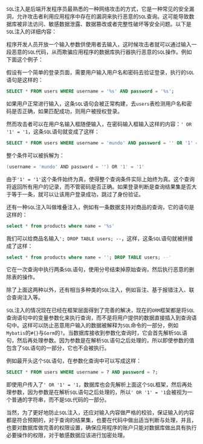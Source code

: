 `SQL`注入是后端开发程序员最熟悉的一种网络攻击的方式，它是一种常见的安全漏洞，允许攻击者利用应用程序中存在的漏洞来执行恶意的`SQL`查询。这可能导致数据库被非法访问、敏感数据泄露、数据篡改或者完整性破坏等安全问题。以下是`SQL`注入的详细内容：

程序开发人员开放一个输入参数供使用者去输入，这时候攻击者就可以通过输入一段恶意的`SQL`代码，从而欺骗应用程序的数据库执行器执行恶意的`SQL`操作。例如下面这个例子：

假设有一个简单的登录页面，需要用户输入用户名和密码去验证登录，执行的`SQL`语句是这样的：

```sql
SELECT * FROM users WHERE username = '%s' AND password = '%s';
```

如果用户正常进行输入，这条`SQL`语句会被正常构建，去`users`表检测用户名和密码是否正确，如果匹配成功，则用户被授权登录。

然而攻击者可以在用户名输入框随便输入，在密码输入框输入这样的内容：`' OR '1' = '1`，这条`SQL`语句就变成了这样：

```sql
SELECT * FROM users WHERE username = 'mundo' AND password = '' OR '1' = '1';
```

整个条件可以被拆解为：

```go
(username = 'mundo' AND password = '') OR '1' = '1'
```

由于`'1' = '1'`这个条件始终为真，使得整个查询条件实际上始终为真。这个查询将返回所有用户的记录，而不管密码是否正确。如果登录判断是查询结果集是否大于等于一条，就可以让该用户登录成功，跳过了身份验证。

还有一种`SQL`注入叫做堆叠注入，例如有一条数据支持对商品的查询，它的语句是这样的：

```sql
select * from products where name = '%s'
```

我们可以给商品名输入`'; DROP TABLE users; --`，这样，这条`SQL`语句就被拼接成了这样：

```sql
select * from products where name = ''; DROP TABLE users; --'
```

它在一次查询中执行两条`SQL`语句，使用分号结束掉原始查询，然后执行恶意的删除表的操作。

除了上面这两种以外，还有相当多种类的`SQL`注入，例如盲注、基于报错注入、联合查询注入等。

`SQL`注入的情况现在已经在框架层面得到了完善的解决，现在的`ORM`框架都是将`SQL`查询语句中的变量参数化来执行查询，而不是将用户提供的数据直接插入到查询语句中。这样可以防止恶意用户输入的数据被解释为`SQL`命令的一部分，例如`Mybatis`的`#{}`与`Gorm`的`?`。当数据库接收到参数化查询时，它会首先解析`SQL`语句，然后再处理参数。因为参数是在解析`SQL`语句之后处理的，所以即使参数的值包含了`SQL`语句的一部分，它也不会被执行。

例如最开头这个`SQL`语句，在参数化查询中可以写成这样：

```sql
SELECT * FROM users WHERE username = ? AND password = ?;
```

即使用户传入了`' OR '1' = '1`，数据库也会先解析上面这个`SQL`框架，然后再处理参数，因为参数是在解析`SQL`语句之后处理的，所以`' OR '1' = '1`会被视为一个普通的字符串，而不是`SQL`代码的一部分。

当然，为了更好地防止`SQL`注入，还应对输入内容做严格的校验，保证输入的内容都是符合预期的，对于查询的结果集，也要在代码中做出适当判断与处理，并且，也要对数据库做完善的权限设置，确保应用程序的账户只能对数据库做出具有执行必要操作的权限，对于敏感数据应该进行加密处理。